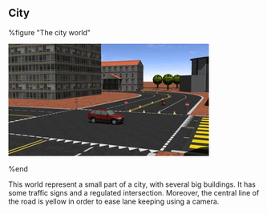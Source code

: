 ## City

%figure "The city world"

![city.png](images/city.thumbnail.jpg)

%end

This world represent a small part of a city, with several big buildings.
It has some traffic signs and a regulated intersection.
Moreover, the central line of the road is yellow in order to ease lane keeping using a camera.

